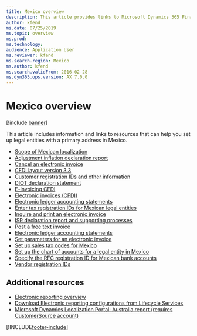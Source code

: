 ```yaml
---
title: Mexico overview
description: This article provides links to Microsoft Dynamics 365 Finance documentation resources for Mexico.
author: kfend
ms.date: 07/25/2019
ms.topic: overview
ms.prod: 
ms.technology: 
audience: Application User
ms.reviewer: kfend
ms.search.region: Mexico
ms.author: kfend
ms.search.validFrom: 2016-02-28
ms.dyn365.ops.version: AX 7.0.0
---
```


# Mexico overview

[!include [banner](../includes/banner.md)]

This article includes information and links to resources that can help you set up legal entities with a primary address in Mexico. 


- [Scope of Mexican localization](latam-mex-scope.md)
- [Adjustment inflation declaration report](latam-mex-adjustment-inflation-declaration-report.md)
- [Cancel an electronic invoice](tasks/mx-00010-cancel-electronic-invoice.md)
- [CFDI layout version 3.3](latam-mex-cfdi-3-3.md)
- [Customer registration IDs and other information](tasks/mx-00007-customer-registration-ids-other-information.md)
- [DIOT declaration statement](latam-mex-diot-declaration-statement.md)
- [E-invoicing CFDI](tasks/mx-00010-e-invoicing-cfdi.md)
- [Electronic invoices (CFDI)](latam-mex-CFDI-electronic-invoices.md)
- [Electronic ledger accounting statements](latam-mex-electronic-ledger-accounting-statements.md)
- [Enter tax registration IDs for Mexican legal entities](tasks/mx-00010-enter-tax-registration-ids-mexican-legal-entities.md)
- [Inquire and print an electronic invoice](tasks/mx-00010-inquire-print-electronic-invoice.md)
- [ISR declaration report and supporting processes](latam-mex-isr-declaration-report-supporting-processes.md)
- [Post a free text invoice](tasks/mx-00010-post-free-text-invoice.md)
- [Electronic ledger accounting statements](latam-mex-electronic-ledger-accounting-statements.md)
- [Set parameters for an electronic invoice](tasks/mx-00010-set-parameters-electronic-invoice.md)
- [Set up sales tax codes for Mexico](tasks/mx-00006-sales-tax-code.md)
- [Set up the chart of accounts for a legal entity in Mexico](tasks/mx-00020-chart-accounts-legal-entity-mexico.md)
- [Specify the RFC registration ID for Mexican bank accounts](tasks/mx-00020-specify-rfc-registration-id-mexican-bank-accounts.md)
- [Vendor registration IDs](tasks/mx-00008-vendor-registration-ids.md)

## Additional resources

- [Electronic reporting overview](../../fin-ops-core/dev-itpro/analytics/general-electronic-reporting.md)
- [Download Electronic reporting configurations from Lifecycle Services](../../fin-ops-core/dev-itpro/analytics/download-electronic-reporting-configuration-lcs.md)
- [Microsoft Dynamics Localization Portal: Australia report (requires CustomerSource account)](https://mbs.microsoft.com/files/customer/AX/Support/supportnews/mexico.html)


[!INCLUDE[footer-include](../../includes/footer-banner.md)]
